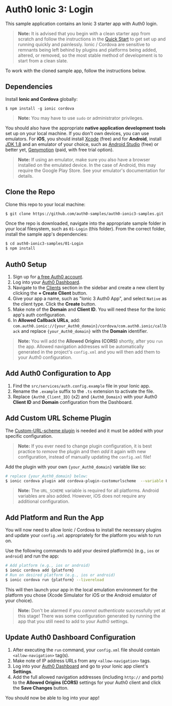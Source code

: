 # Auth0 Ionic 3: Login

This sample application contains an Ionic 3 starter app with Auth0 login.

> **Note:** It is advised that you begin with a clean starter app from scratch and follow the instructions in the [Quick Start](#) to get set up and running quickly and painlessly. Ionic / Cordova are sensitive to remnants being left behind by plugins and platforms being added, altered, or removed, so the most stable method of development is to start from a clean slate.

To work with the cloned sample app, follow the instructions below.

## Dependencies

Install **Ionic and Cordova** globally:

```
$ npm install -g ionic cordova
```

> **Note:** You may have to use `sudo` or administrator privileges.

You should also have the appropriate **native application development tools** set up on your local machine. If you don't own devices, you can use emulators. For **iOS**, you should install [Xcode](https://developer.apple.com/xcode/) (free) and for **Android**, install [JDK 1.8](http://www.oracle.com/technetwork/java/javase/downloads/jdk8-downloads-2133151.html) and an emulator of your choice, such as [Android Studio](https://developer.android.com/studio/index.html) (free) or better yet, [Genymotion](https://www.genymotion.com/) (paid, with free trial option).

> **Note:** If using an emulator, make sure you also have a browser installed on the emulated device. In the case of Android, this may require the Google Play Store. See your emulator's documentation for details.

## Clone the Repo

Clone this repo to your local machine:

```bash
$ git clone https://github.com/auth0-samples/auth0-ionic3-samples.git
```

Once the repo is downloaded, navigate into the appropriate sample folder in your local filesystem, such as `01-Login` (this folder). From the correct folder, install the sample app's dependencies:

```bash
$ cd auth0-ionic3-samples/01-Login
$ npm install
```

## Auth0 Setup

1. Sign up for [a free Auth0 account](https://auth0.com/signup).
2. Log into your [Auth0 Dashboard](https://manage.auth0.com).
3. Navigate to the [Clients](https://manage.auth0.com/#/clients) section in the sidebar and create a new client by clicking the **+ Create Client** button.
4. Give your app a name, such as "Ionic 3 Auth0 App", and select `Native` as the client type. Click the **Create** button.
5. Make note of the **Domain** and **Client ID**. You will need these for the Ionic app's auth configuration.
6. In **Allowed Callback URLs**, add: `com.auth0.ionic://{your_Auth0_domain}/cordova/com.auth0.ionic/callback` and replace `{your_Auth0_domain}` with the **Domain** identifier.

> **Note:** You will add the **Allowed Origins (CORS)** shortly, after you `run` the app. Allowed navigation addresses will be automatically generated in the project's `config.xml` and you will then add them to your Auth0 configuration.

## Add Auth0 Configuration to App

1. Find the `src/services/auth.config.example` file in your Ionic app.
2. Rename the `.example` suffix to the `.ts` extension to activate the file.
3. Replace `{Auth0_Client_ID}` (x2) and `{Auth0_Domain}` with your Auth0 **Client ID** and **Domain** configuration from the Dashboard.

## Add Custom URL Scheme Plugin

The [Custom-URL-scheme plugin](https://github.com/EddyVerbruggen/Custom-URL-scheme) is needed and it must be added with your specific configuration.

> **Note:** If you ever need to change plugin configuration, it is best practice to _remove_ the plugin and then _add_ it again with new configuration, instead of manually updating the `config.xml` file!

Add the plugin with your own `{your_Auth0_domain}` variable like so:

```bash
# replace {your_Auth0_domain} below:
$ ionic cordova plugin add cordova-plugin-customurlscheme  --variable URL_SCHEME=com.auth0.ionic --variable ANDROID_SCHEME=com.auth0.ionic --variable ANDROID_HOST={your_Auth0_domain} --variable ANDROID_PATHPREFIX=/cordova/com.auth0.ionic/callback
```

> **Note:** The `URL_SCHEME` variable is required for all platforms. Android variables are also added. However, iOS does not require any additional configuration.

## Add Platform and Run the App

You will now need to allow Ionic / Cordova to install the necessary plugins and update your `config.xml` appropriately for the platform you wish to run on.

Use the following commands to add your desired platform(s) (e.g., `ios` or `android`) and run the app:

```bash
# Add platform (e.g., ios or android)
$ ionic cordova add {platform}
# Run on desired platform (e.g., ios or android)
$ ionic cordova run {platform} --livereload
```

This will then launch your app in the local emulation environment for the platform you chose (Xcode Simulator for iOS or the Android emulator of your choice).

> **Note:** Don't be alarmed if you _cannot authenticate_ successfully yet at this stage! There was some configuration generated by running the app that you still need to add to your Auth0 settings.

## Update Auth0 Dashboard Configuration

1. After executing the `run` command, your `config.xml` file should contain `<allow-navigation>` tag(s).
2. Make note of IP address URLs from any `<allow-navigation>` tags.
3. Log into your [Auth0 Dashboard](https://manage.auth0.com) and go to your Ionic app client's **Settings**.
4. Add the full allowed navigation addresses (including `http://` and ports) to the **Allowed Origins (CORS)** settings for your Auth0 client and click the **Save Changes** button.

You should now be able to log into your app!